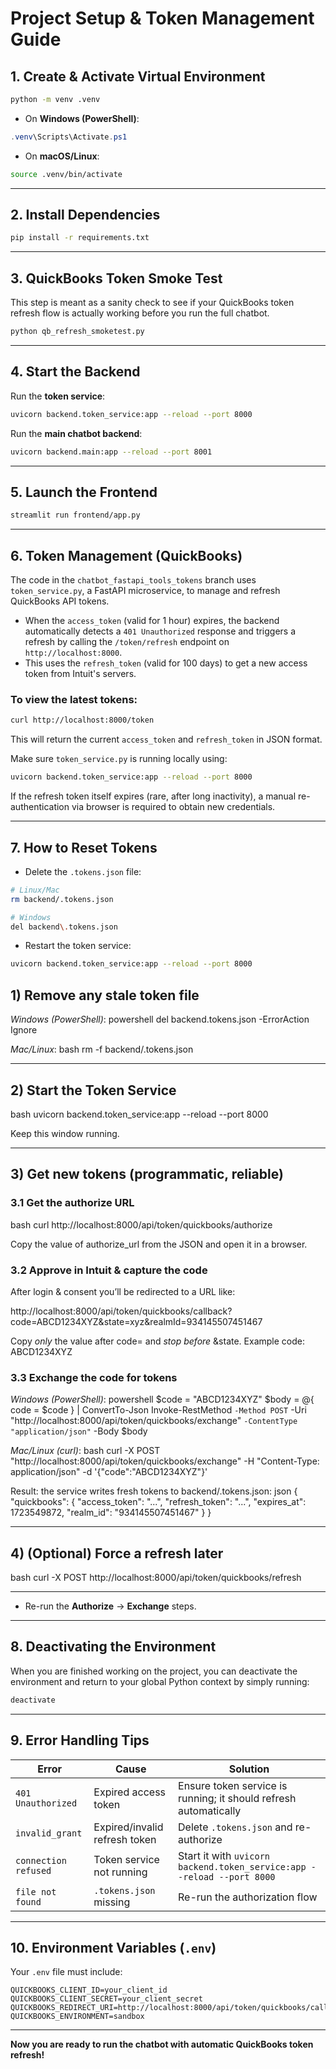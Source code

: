 
# Project Setup & Token Management Guide

## 1. Create & Activate Virtual Environment

```bash
python -m venv .venv
```

- On **Windows (PowerShell)**:
```powershell
.venv\Scripts\Activate.ps1
```

- On **macOS/Linux**:
```bash
source .venv/bin/activate
```

---

## 2. Install Dependencies

```bash
pip install -r requirements.txt
```

---

## 3. QuickBooks Token Smoke Test

This step is meant as a sanity check to see if your QuickBooks token refresh flow is actually working before you run the full chatbot.

```bash
python qb_refresh_smoketest.py
```

---

## 4. Start the Backend

Run the **token service**:
```bash
uvicorn backend.token_service:app --reload --port 8000
```

Run the **main chatbot backend**:
```bash
uvicorn backend.main:app --reload --port 8001
```

---

## 5. Launch the Frontend

```bash
streamlit run frontend/app.py
```

---

## 6. Token Management (QuickBooks)

The code in the `chatbot_fastapi_tools_tokens` branch uses `token_service.py`, a FastAPI microservice, to manage and refresh QuickBooks API tokens.

- When the `access_token` (valid for 1 hour) expires, the backend automatically detects a `401 Unauthorized` response and triggers a refresh by calling the `/token/refresh` endpoint on `http://localhost:8000`.
- This uses the `refresh_token` (valid for 100 days) to get a new access token from Intuit's servers.

### To view the latest tokens:
```bash
curl http://localhost:8000/token
```

This will return the current `access_token` and `refresh_token` in JSON format.

Make sure `token_service.py` is running locally using:
```bash
uvicorn backend.token_service:app --reload --port 8000
```

If the refresh token itself expires (rare, after long inactivity), a manual re-authentication via browser is required to obtain new credentials.

---

## 7. How to Reset Tokens

- Delete the `.tokens.json` file:
```bash
# Linux/Mac
rm backend/.tokens.json

# Windows
del backend\.tokens.json
```

- Restart the token service:
```bash
uvicorn backend.token_service:app --reload --port 8000
```
## 1) Remove any stale token file
*Windows (PowerShell)*:
powershell
del backend\.tokens.json -ErrorAction Ignore

*Mac/Linux*:
bash
rm -f backend/.tokens.json


---

## 2) Start the Token Service
bash
uvicorn backend.token_service:app --reload --port 8000


Keep this window running.

---

## 3) Get new tokens (programmatic, reliable)

### 3.1 Get the authorize URL
bash
curl http://localhost:8000/api/token/quickbooks/authorize

Copy the value of authorize_url from the JSON and open it in a browser.

### 3.2 Approve in Intuit & capture the code
After login & consent you’ll be redirected to a URL like:

http://localhost:8000/api/token/quickbooks/callback?code=ABCD1234XYZ&state=xyz&realmId=934145507451467

Copy *only* the value after code= and *stop before* &state.
Example code: ABCD1234XYZ

### 3.3 Exchange the code for tokens
*Windows (PowerShell)*:
powershell
$code = "ABCD1234XYZ"
$body = @{ code = $code } | ConvertTo-Json
Invoke-RestMethod `
  -Method POST `
  -Uri "http://localhost:8000/api/token/quickbooks/exchange" `
  -ContentType "application/json" `
  -Body $body

*Mac/Linux (curl)*:
bash
curl -X POST "http://localhost:8000/api/token/quickbooks/exchange"   -H "Content-Type: application/json"   -d '{"code":"ABCD1234XYZ"}'


Result: the service writes fresh tokens to backend/.tokens.json:
json
{
  "quickbooks": {
    "access_token": "...",
    "refresh_token": "...",
    "expires_at": 1723549872,
    "realm_id": "934145507451467"
  }
}


---

## 4) (Optional) Force a refresh later
bash
curl -X POST http://localhost:8000/api/token/quickbooks/refresh


---
- Re-run the **Authorize** → **Exchange** steps.

---

## 8. Deactivating the Environment

When you are finished working on the project, you can deactivate the environment and return to your global Python context by simply running:
```bash
deactivate
```

---

## 9. Error Handling Tips

| Error | Cause | Solution |
|-------|-------|----------|
| `401 Unauthorized` | Expired access token | Ensure token service is running; it should refresh automatically |
| `invalid_grant` | Expired/invalid refresh token | Delete `.tokens.json` and re-authorize |
| `connection refused` | Token service not running | Start it with `uvicorn backend.token_service:app --reload --port 8000` |
| `file not found` | `.tokens.json` missing | Re-run the authorization flow |

---

## 10. Environment Variables (`.env`)

Your `.env` file must include:
```env
QUICKBOOKS_CLIENT_ID=your_client_id
QUICKBOOKS_CLIENT_SECRET=your_client_secret
QUICKBOOKS_REDIRECT_URI=http://localhost:8000/api/token/quickbooks/callback
QUICKBOOKS_ENVIRONMENT=sandbox
```

---

**Now you are ready to run the chatbot with automatic QuickBooks token refresh!**
